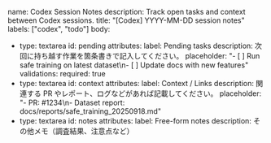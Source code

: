 name: Codex Session Notes
description: Track open tasks and context between Codex sessions.
title: "[Codex] YYYY-MM-DD session notes"
labels: ["codex", "todo"]
body:
  - type: textarea
    id: pending
    attributes:
      label: Pending tasks
      description: 次回に持ち越す作業を箇条書きで記入してください。
      placeholder: "- [ ] Run safe training on latest dataset\n- [ ] Update docs with new features"
    validations:
      required: true
  - type: textarea
    id: context
    attributes:
      label: Context / Links
      description: 関連する PR やレポート、ログなどがあれば記載してください。
      placeholder: "- PR: #1234\n- Dataset report: docs/reports/safe_training_20250918.md"
  - type: textarea
    id: notes
    attributes:
      label: Free-form notes
      description: その他メモ（調査結果、注意点など）

